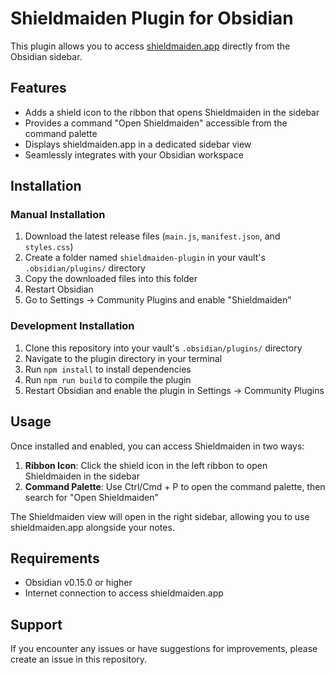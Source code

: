 # Shieldmaiden Plugin for Obsidian

This plugin allows you to access [shieldmaiden.app](https://shieldmaiden.app) directly from the Obsidian sidebar.

## Features

- Adds a shield icon to the ribbon that opens Shieldmaiden in the sidebar
- Provides a command "Open Shieldmaiden" accessible from the command palette
- Displays shieldmaiden.app in a dedicated sidebar view
- Seamlessly integrates with your Obsidian workspace

## Installation

### Manual Installation

1. Download the latest release files (`main.js`, `manifest.json`, and `styles.css`)
2. Create a folder named `shieldmaiden-plugin` in your vault's `.obsidian/plugins/` directory
3. Copy the downloaded files into this folder
4. Restart Obsidian
5. Go to Settings → Community Plugins and enable "Shieldmaiden"

### Development Installation

1. Clone this repository into your vault's `.obsidian/plugins/` directory
2. Navigate to the plugin directory in your terminal
3. Run `npm install` to install dependencies
4. Run `npm run build` to compile the plugin
5. Restart Obsidian and enable the plugin in Settings → Community Plugins

## Usage

Once installed and enabled, you can access Shieldmaiden in two ways:

1. **Ribbon Icon**: Click the shield icon in the left ribbon to open Shieldmaiden in the sidebar
2. **Command Palette**: Use Ctrl/Cmd + P to open the command palette, then search for "Open Shieldmaiden"

The Shieldmaiden view will open in the right sidebar, allowing you to use shieldmaiden.app alongside your notes.

## Requirements

- Obsidian v0.15.0 or higher
- Internet connection to access shieldmaiden.app

## Support

If you encounter any issues or have suggestions for improvements, please create an issue in this repository.
